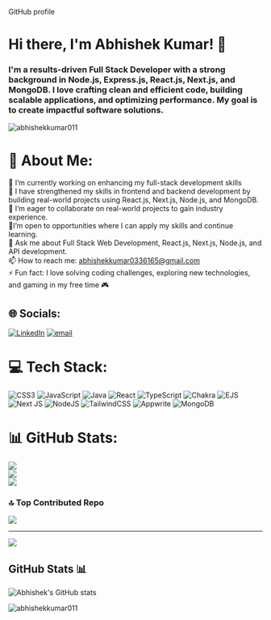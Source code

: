 GitHub profile <h1 align="flex-start">Hi there, I'm Abhishek Kumar! 👋</h1>

<h3 align="flex-start">I'm a results-driven Full Stack Developer with a strong background in Node.js, Express.js, React.js, Next.js, and MongoDB. I love crafting clean and efficient code, building scalable applications, and optimizing performance. My goal is to create impactful software solutions.</h3>

<p align="left"> <img src="https://komarev.com/ghpvc/?username=abhishekkumar011&label=Profile%20views&color=0e75b6&style=flat" alt="abhishekkumar011" /> </p>

# 💫 About Me:
🔭 I’m currently working on enhancing my full-stack development skills<br>🌱 I have strengthened my skills in frontend and backend development by building real-world projects using React.js, Next.js, Node.js, and MongoDB.<br>👯 I’m eager to collaborate on real-world projects to gain industry experience.<br>🤝I’m open to opportunities where I can apply my skills and continue learning.<br>💬 Ask me about Full Stack Web Development, React.js, Next.js, Node.js, and API development.<br>📫 How to reach me: abhishekkumar0336165@gmail.com<br>⚡ Fun fact: I love solving coding challenges, exploring new technologies, and gaming in my free time 🎮


## 🌐 Socials:
[![LinkedIn](https://img.shields.io/badge/LinkedIn-%230077B5.svg?logo=linkedin&logoColor=white)](https://linkedin.com/in/https://www.linkedin.com/in/abhishek-kumar-1644b824b/) [![email](https://img.shields.io/badge/Email-D14836?logo=gmail&logoColor=white)](mailto:abhishekkumar0336165@gmail.com) 

# 💻 Tech Stack:
![CSS3](https://img.shields.io/badge/css3-%231572B6.svg?style=flat&logo=css3&logoColor=white) ![JavaScript](https://img.shields.io/badge/javascript-%23323330.svg?style=flat&logo=javascript&logoColor=%23F7DF1E) ![Java](https://img.shields.io/badge/java-%23ED8B00.svg?style=flat&logo=openjdk&logoColor=white) ![React](https://img.shields.io/badge/react-%2320232a.svg?style=flat&logo=react&logoColor=%2361DAFB) ![TypeScript](https://img.shields.io/badge/typescript-%23007ACC.svg?style=flat&logo=typescript&logoColor=white) ![Chakra](https://img.shields.io/badge/chakra-%234ED1C5.svg?style=flat&logo=chakraui&logoColor=white) ![EJS](https://img.shields.io/badge/ejs-%23B4CA65.svg?style=flat&logo=ejs&logoColor=black) ![Next JS](https://img.shields.io/badge/Next-black?style=flat&logo=next.js&logoColor=white) ![NodeJS](https://img.shields.io/badge/node.js-6DA55F?style=flat&logo=node.js&logoColor=white) ![TailwindCSS](https://img.shields.io/badge/tailwindcss-%2338B2AC.svg?style=flat&logo=tailwind-css&logoColor=white) ![Appwrite](https://img.shields.io/badge/Appwrite-%23FD366E.svg?style=flat&logo=appwrite&logoColor=white) ![MongoDB](https://img.shields.io/badge/MongoDB-%234ea94b.svg?style=flat&logo=mongodb&logoColor=white)

# 📊 GitHub Stats:
![](https://github-readme-stats.vercel.app/api?username=abhishekkumar011&theme=github_dark_dimmed&hide_border=false&include_all_commits=false&count_private=false)<br/>
![](https://nirzak-streak-stats.vercel.app/?user=abhishekkumar011&theme=github_dark_dimmed&hide_border=false)<br/>
![](https://github-readme-stats.vercel.app/api/top-langs/?username=abhishekkumar011&theme=github_dark_dimmed&hide_border=false&include_all_commits=false&count_private=false&layout=compact)

### 🔝 Top Contributed Repo
![](https://github-contributor-stats.vercel.app/api?username=abhishekkumar011&limit=5&theme=dark&combine_all_yearly_contributions=true)

---
[![](https://visitcount.itsvg.in/api?id=abhishekkumar011&icon=1&color=0)](https://visitcount.itsvg.in)

<!-- Proudly created with GPRM ( https://gprm.itsvg.in ) -->

## GitHub Stats 📊
![Abhishek's GitHub stats](https://github-profile-summary-cards.vercel.app/api/cards/profile-details?username=abhishekkumar011&theme=dark&hide_border=true)<br>

<p><img align="center" src="https://github-readme-streak-stats.herokuapp.com/?user=abhishekkumar011&theme=dark&hide_border=true" alt="abhishekkumar011" /></p>
